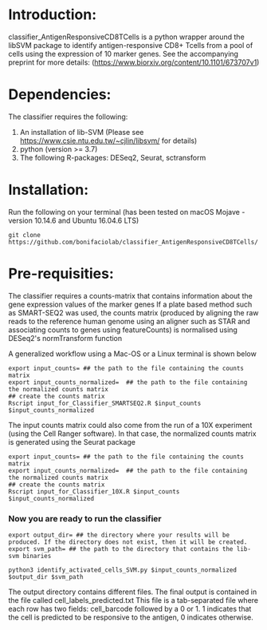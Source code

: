 # Introduction:

classifier_AntigenResponsiveCD8TCells is a python wrapper around the libSVM package to identify antigen-responsive CD8+ Tcells from a pool of cells using the expression of 10 marker genes. See the accompanying preprint for more details: (https://www.biorxiv.org/content/10.1101/673707v1)

# Dependencies:

The classifier requires the following:
1. An installation of lib-SVM (Please see https://www.csie.ntu.edu.tw/~cjlin/libsvm/ for details)
2. python (version >= 3.7)
3. The following R-packages: DESeq2, Seurat, sctransform

# Installation:
Run the following on your terminal (has been tested on macOS Mojave -version 10.14.6 and Ubuntu 16.04.6 LTS)
```
git clone https://github.com/bonifaciolab/classifier_AntigenResponsiveCD8TCells/
```

# Pre-requisities:
The classifier requires a counts-matrix that contains information about the gene expression values of the marker genes
If a plate based method such as SMART-SEQ2 was used, the counts matrix (produced by aligning the raw reads to the reference human genome using an aligner such as STAR and associating counts to genes using featureCounts) is normalised using DESeq2's normTransform function

A generalized workflow using a Mac-OS or a Linux terminal is shown below
```
export input_counts= ## the path to the file containing the counts matrix
export input_counts_normalized=  ## the path to the file containing the normalized counts matrix
## create the counts matrix
Rscript input_for_Classifier_SMARTSEQ2.R $input_counts $input_counts_normalized
```

The input counts matrix could also come from the run of a 10X experiment (using the Cell Ranger software). In that case, the normalized counts matrix is generated using the Seurat package
```
export input_counts= ## the path to the file containing the counts matrix
export input_counts_normalized=  ## the path to the file containing the normalized counts matrix
## create the counts matrix
Rscript input_for_Classifier_10X.R $input_counts $input_counts_normalized
```
### Now you are ready to run the classifier
```
export output_dir= ## the directory where your results will be produced. If the directory does not exist, then it will be created.
export svm_path= ## the path to the directory that contains the lib-svm binaries

python3 identify_activated_cells_SVM.py $input_counts_normalized $output_dir $svm_path
```
The output directory contains different files. The final output is contained in the file called cell_labels_predicted.txt
This file is a tab-separated file where each row has two fields: cell_barcode followed by a 0 or 1.
1 indicates that the cell is predicted to be responsive to the antigen, 0 indicates otherwise.

